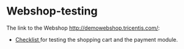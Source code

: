 # Webshop-testing
The link to the Webshop http://demowebshop.tricentis.com/: 

 <ul>
<li> <a href="https://docs.google.com/spreadsheets/d/14k_VenVkYMW2gWyN0qVpy-869_fpUhVUFbqN39d9gTA/edit?usp=sharing"> Checklist </a> for testing the shopping cart and the payment module. </li>

